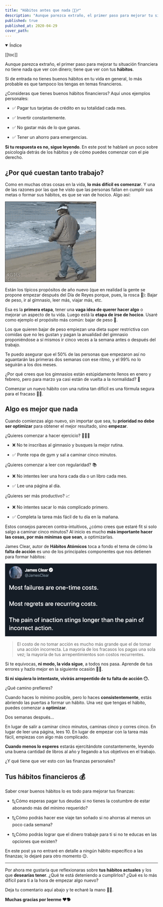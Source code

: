 ```yaml
---
title: "Hábitos antes que nada 🧘🏻‍♂️"
description: "Aunque parezca extraño, el primer paso para mejorar tu situación financiera no tiene nada que ver con dinero; tiene que ver con tus hábitos."
published: true
published_at: 2020-04-29
cover_path: 
---
```


<details open>
  <summary>
    Índice
  </summary>

  [[toc]]

</details>


Aunque parezca extraño, el primer paso para mejorar tu situación financiera no tiene nada que ver con dinero; tiene que ver con tus **hábitos**.

Si de entrada no tienes buenos hábitos en tu vida en general, lo más probable es que tampoco los tengas en temas financieros.

¿Consideras que tienes buenos hábitos financieros? Aquí unos ejemplos personales:

- ✅ Pagar tus tarjetas de crédito en su totalidad cada mes.

- ✅ Invertir constantemente.

- ✅ No gastar más de lo que ganas.

- ✅ Tener un ahorro para emergencias.

**Si tu respuesta es no, sigue leyendo**. En este post te hablaré un poco sobre psicología detrás de los hábitos y de cómo puedes comenzar con el pie derecho. 

## ¿Por qué cuestan tanto trabajo?

Como en muchas otras cosas en la vida, **lo más difícil es comenzar**. Y una de las razones por las que he visto que las personas fallan en cumplir sus metas o formar sus hábitos, es que se van de hocico. Algo así:

![Bato cayendo de hocico](/img/posts/bato_cayendo_de_hocico.gif)

Están los típicos propósitos de año nuevo (que en realidad la gente se propone empezar después del Día de Reyes porque, pues, la rosca 🐷): Bajar de peso, ir al gimnasio, leer más, viajar más, etc.   

Esa es la **primera etapa**, tener una **vaga idea de querer hacer algo** o mejorar un aspecto de tu vida. Luego está la **etapa de irse de hocico**. Usaré como ejemplo el propósito más común: bajar de peso 🍟. 

Los que quieren bajar de peso empiezan una dieta super restrictiva con comidas que no les gustan y pagan la anualidad del gimnasio proponiéndose a sí mismos ir cinco veces a la semana antes o después del trabajo.

Te puedo asegurar que el 50% de las personas que empezaron así no aguantarán las primeras dos semanas con ese ritmo, y el 99% no lo seguirán a los dos meses. 

¿Por qué crees que los gimnasios están estúpidamente llenos en enero y febrero, pero para marzo ya casi están de vuelta a la normalidad? 🤭

Comenzar un nuevo hábito con una rutina tan difícil es una fórmula segura para el fracaso ☝🏼.

## Algo es mejor que nada

Cuando comienzas algo nuevo, sin importar que sea, tu **prioridad no debe ser optimizar** para obtener el mejor resultado, sino **empezar**.  

 ¿Quieres comenzar a hacer ejercicio?  🏃🏻‍♂️

- ❌ No te inscribas al gimnasio y busques la mejor rutina.     

- ✅ Ponte ropa de gym y sal a caminar cinco minutos. 

 ¿Quieres comenzar a leer con regularidad? 📚

- ❌ No intentes leer una hora cada día o un libro cada mes.

- ✅ Lee una página al día.  

¿Quieres ser más productivo? 📈

- ❌ No intentes sacar lo más complicado primero.   

- ✅ Completa la tarea más fácil de tu día en la mañana.

Estos consejos parecen contra-intuitivos, ¿cómo crees que estaré fit si solo salgo a caminar cinco minutos? Al inicio es mucho **más importante hacer las cosas, por más mínimas que sean**, a optimizarlas.

James Clear, autor de **Hábitos Atómicos** toca a fondo el tema de cómo la **falta de acción** es uno de los principales componentes que nos detienen para formar hábitos:

![Tweet de James Clear sobre el costo de no actuar](/img/posts/james_clear_tweet_costo_de_no_actuar.png)

> El costo de no tomar acción es mucho más grande que el de tomar una acción incorrecta. La mayoría de los fracasos los pagas una sola vez; la mayoría de tus arrepentimientos son costos recurrentes.

Si te equivocas, **ni modo, la vida sigue**, a todos nos pasa. Aprende de tus errores y hazlo mejor en la siguiente ocasión 🙌🏼.

**Si ni siquiera lo intentaste, vivirás arrepentido de tu falta de acción 😶.**

¿Qué camino prefieres?

Cuando haces lo mínimo posible, pero lo haces **consistentemente**, estás abriendo las puertas a formar un hábito. Una vez que tengas el hábito, puedes comenzar a **optimizar**.

Dos semanas después… 

En lugar de salir a caminar cinco minutos, caminas cinco y corres cinco. En lugar de leer una página, lees 10. En lugar de empezar con la tarea más fácil, empiezas con algo más complicado.

**Cuando menos lo esperes** estarás ejercitándote constantemente, leyendo una buena cantidad de libros al año y llegando a tus objetivos en el trabajo. 

¿Y qué tiene que ver esto con las finanzas personales?

## Tus hábitos financieros 💰

Saber crear buenos hábitos lo es todo para mejorar tus finanzas:

- ❗️¿Cómo esperas pagar tus deudas si no tienes la costumbre de estar abonando más del mínimo requerido?

- ❗¿Cómo podrás hacer ese viaje tan soñado si no ahorras al menos un poco cada semana?

- ❗️¿Cómo podrás lograr que el dinero trabaje para ti si no te educas en las opciones que existen?

En este post ya no entraré en detalle a ningún hábito específico a las finanzas; lo dejaré para otro momento 😉.

***

Por ahora me gustaría que reflexionaras sobre **tus hábitos actuales** y los que **desearías tener**. ¿Qué te está deteniendo a cumplirlos? ¿Qué es lo más difícil para ti a la hora de empezar algo nuevo?

Deja tu comentario aquí abajo y te echaré la mano 👊🏼.

**Muchas gracias por leerme ❤️🐕**